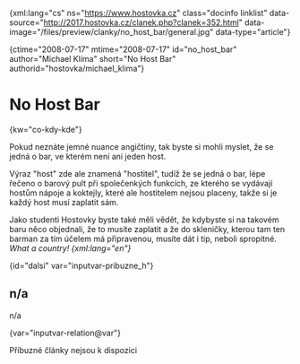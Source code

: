 
{xml:lang="cs" ns="https://www.hostovka.cz" class="docinfo linklist" data-source="http://2017.hostovka.cz/clanek.php?clanek=352.html" data-image="/files/preview/clanky/no\_host\_bar/general.jpg" data-type="article"}

{ctime="2008-07-17" mtime="2008-07-17" id="no\_host\_bar" author="Michael Klíma" short="No Host Bar" authorid="hostovka/michael_klima"}

# No Host Bar

<!-- generated attribute kw by user_updatekw.sh on 2020-07-05, do not edit -->

{kw="co-kdy-kde"}

Pokud neznáte jemné nuance angičtiny, tak byste si mohli myslet, že se jedná o bar, ve kterém není ani jeden host.

Výraz "host" zde ale znamená "hostitel", tudíž že se jedná o bar, lépe řečeno o barový pult při společenkých funkcích, ze kterého se vydávají hostům nápoje a koktejly, které ale hostitelem nejsou placeny, takže si je každý host musí zaplatit sám.

Jako studenti Hostovky byste také měli vědět, že kdybyste si na takovém baru něco objednali, že to musíte zaplatit a že do skleničky, kterou tam ten barman za tím účelem má připravenou, musíte dát i tip, neboli spropitné. _What a country! {xml:lang="en"}_

{id="dalsi" var="inputvar-pribuzne_h"}

## n/a

n/a

{var="inputvar-relation@var"}

Příbuzné články nejsou k dispozici

